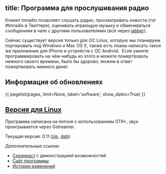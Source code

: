 title: Программа для прослушивания радио
---
Клиент tmradio позволяет слушать радио, просматривать новости (тэг #tmradio в
Твиттере), оценивать играющую музыку и обмениваться сообщениям в чате с другими
пользователями (всё через [jabber](/jabber.html)).

Сейчас существует версия только для ОС Linux, которую мы планируем портировать
под Windows и Mac OS X, также есть планы написать такое же приложение для iPhone
и устройств с ОС Android.  Если умеете программировать на чём-нибудь из этого и
можете пожертвовать немного своего времени, было бы здорово; можем в ответ
пожертвовать немного денег.

## Информация об обновлениях

{{ pagelist(pages, limit=None, label='software', show_dates=True) }}


## <a name="linux" href="software.html#linux">Версия для Linux</a>

Программа написана на питоне с использованием GTK+, звук проигрывается через
Gstreamer.

Текущая версия: 0.11 ([zip][], [deb][]).

Дополнительные ссылки:

- [Скринкаст](http://youtu.be/m7eX-T0Pnjs) с демонстрацией возможностей
- [Сайт программы][web]
- [История изменений][log]

[deb]: http://umonkey-tools.googlecode.com/files/tmradio-client-gtk-0.11.deb
[zip]: http://umonkey-tools.googlecode.com/files/tmradio-client-gtk-0.11.zip
[web]: http://code.google.com/p/umonkey-tools/wiki/tmradio
[log]: http://umonkey-tools.googlecode.com/hg/misc/tmradio-client/CHANGES
